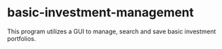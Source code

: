 # basic-investment-management
This program utilizes a GUI to manage, search and save basic investment portfolios.
